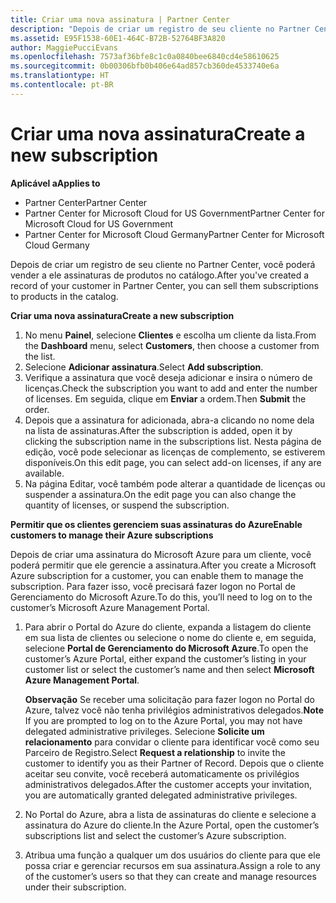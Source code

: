 ```yaml
---
title: Criar uma nova assinatura | Partner Center
description: "Depois de criar um registro de seu cliente no Partner Center, você poderá vender a ele assinaturas de produtos no catálogo."
ms.assetid: E95F1538-60E1-464C-B72B-52764BF3A820
author: MaggiePucciEvans
ms.openlocfilehash: 7573af36bfe8c1c0a0840bee6840cd4e58610625
ms.sourcegitcommit: 0b00306bfb0b406e64ad857cb360de4533740e6a
ms.translationtype: HT
ms.contentlocale: pt-BR
---
```

# <a name="create-a-new-subscription"></a><span data-ttu-id="9491e-103">Criar uma nova assinatura</span><span class="sxs-lookup"><span data-stu-id="9491e-103">Create a new subscription</span></span>

**<span data-ttu-id="9491e-104">Aplicável a</span><span class="sxs-lookup"><span data-stu-id="9491e-104">Applies to</span></span>**

-  <span data-ttu-id="9491e-105">Partner Center</span><span class="sxs-lookup"><span data-stu-id="9491e-105">Partner Center</span></span>
-  <span data-ttu-id="9491e-106">Partner Center for Microsoft Cloud for US Government</span><span class="sxs-lookup"><span data-stu-id="9491e-106">Partner Center for Microsoft Cloud for US Government</span></span>
-  <span data-ttu-id="9491e-107">Partner Center for Microsoft Cloud Germany</span><span class="sxs-lookup"><span data-stu-id="9491e-107">Partner Center for Microsoft Cloud Germany</span></span>

<span data-ttu-id="9491e-108">Depois de criar um registro de seu cliente no Partner Center, você poderá vender a ele assinaturas de produtos no catálogo.</span><span class="sxs-lookup"><span data-stu-id="9491e-108">After you've created a record of your customer in Partner Center, you can sell them subscriptions to products in the catalog.</span></span>

**<span data-ttu-id="9491e-109">Criar uma nova assinatura</span><span class="sxs-lookup"><span data-stu-id="9491e-109">Create a new subscription</span></span>**

1.  <span data-ttu-id="9491e-110">No menu **Painel**, selecione **Clientes** e escolha um cliente da lista.</span><span class="sxs-lookup"><span data-stu-id="9491e-110">From the **Dashboard** menu, select **Customers**, then choose a customer from the list.</span></span>
2.  <span data-ttu-id="9491e-111">Selecione **Adicionar assinatura**.</span><span class="sxs-lookup"><span data-stu-id="9491e-111">Select **Add subscription**.</span></span>
3.  <span data-ttu-id="9491e-112">Verifique a assinatura que você deseja adicionar e insira o número de licenças.</span><span class="sxs-lookup"><span data-stu-id="9491e-112">Check the subscription you want to add and enter the number of licenses.</span></span> <span data-ttu-id="9491e-113">Em seguida, clique em **Enviar** a ordem.</span><span class="sxs-lookup"><span data-stu-id="9491e-113">Then **Submit** the order.</span></span>
4.  <span data-ttu-id="9491e-114">Depois que a assinatura for adicionada, abra-a clicando no nome dela na lista de assinaturas.</span><span class="sxs-lookup"><span data-stu-id="9491e-114">After the subscription is added, open it by clicking the subscription name in the subscriptions list.</span></span> <span data-ttu-id="9491e-115">Nesta página de edição, você pode selecionar as licenças de complemento, se estiverem disponíveis.</span><span class="sxs-lookup"><span data-stu-id="9491e-115">On this edit page, you can select add-on licenses, if any are available.</span></span>
5.  <span data-ttu-id="9491e-116">Na página Editar, você também pode alterar a quantidade de licenças ou suspender a assinatura.</span><span class="sxs-lookup"><span data-stu-id="9491e-116">On the edit page you can also change the quantity of licenses, or suspend the subscription.</span></span>

**<span data-ttu-id="9491e-117">Permitir que os clientes gerenciem suas assinaturas do Azure</span><span class="sxs-lookup"><span data-stu-id="9491e-117">Enable customers to manage their Azure subscriptions</span></span>**

<span data-ttu-id="9491e-118">Depois de criar uma assinatura do Microsoft Azure para um cliente, você poderá permitir que ele gerencie a assinatura.</span><span class="sxs-lookup"><span data-stu-id="9491e-118">After you create a Microsoft Azure subscription for a customer, you can enable them to manage the subscription.</span></span> <span data-ttu-id="9491e-119">Para fazer isso, você precisará fazer logon no Portal de Gerenciamento do Microsoft Azure.</span><span class="sxs-lookup"><span data-stu-id="9491e-119">To do this, you’ll need to log on to the customer’s Microsoft Azure Management Portal.</span></span> 

1.  <span data-ttu-id="9491e-120">Para abrir o Portal do Azure do cliente, expanda a listagem do cliente em sua lista de clientes ou selecione o nome do cliente e, em seguida, selecione **Portal de Gerenciamento do Microsoft Azure**.</span><span class="sxs-lookup"><span data-stu-id="9491e-120">To open the customer’s Azure Portal, either expand the customer’s listing in your customer list or select the customer’s name and then select **Microsoft Azure Management Portal**.</span></span>
    
    <span data-ttu-id="9491e-121">**Observação** Se receber uma solicitação para fazer logon no Portal do Azure, talvez você não tenha privilégios administrativos delegados.</span><span class="sxs-lookup"><span data-stu-id="9491e-121">**Note**  If you are prompted to log on to the Azure Portal, you may not have delegated administrative privileges.</span></span> <span data-ttu-id="9491e-122">Selecione **Solicite um relacionamento** para convidar o cliente para identificar você como seu Parceiro de Registro.</span><span class="sxs-lookup"><span data-stu-id="9491e-122">Select **Request a relationship** to invite the customer to identify you as their Partner of Record.</span></span> <span data-ttu-id="9491e-123">Depois que o cliente aceitar seu convite, você receberá automaticamente os privilégios administrativos delegados.</span><span class="sxs-lookup"><span data-stu-id="9491e-123">After the customer accepts your invitation, you are automatically granted delegated administrative privileges.</span></span> 
2.  <span data-ttu-id="9491e-124">No Portal do Azure, abra a lista de assinaturas do cliente e selecione a assinatura do Azure do cliente.</span><span class="sxs-lookup"><span data-stu-id="9491e-124">In the Azure Portal, open the customer’s subscriptions list and select the customer’s Azure subscription.</span></span>
3.  <span data-ttu-id="9491e-125">Atribua uma função a qualquer um dos usuários do cliente para que ele possa criar e gerenciar recursos em sua assinatura.</span><span class="sxs-lookup"><span data-stu-id="9491e-125">Assign a role to any of the customer’s users so that they can create and manage resources under their subscription.</span></span>

 




